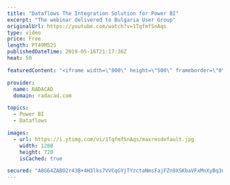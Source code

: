 ```yaml
---
title: "Dataflows The Integration Solution for Power BI"
excerpt: "The webinar delivered to Bulgaria User Group"
originalUrl: https://youtube.com/watch?v=1TqfmfSnAqs
type: video
price: Free
length: PT49M52S
publishedDateTime: 2019-05-16T21:17:36Z
heat: 50

featuredContent: "<iframe width=\"800\" height=\"500\" frameborder=\"0\" src=\"https://www.youtube.com/embed/1TqfmfSnAqs\" allow=\"accelerometer; autoplay; encrypted-media; gyroscope; picture-in-picture\" allowfullscreen></iframe>"

provider:
  name: RADACAD
  domain: radacad.com

topics:
  - Power BI
  - Dataflows

images:
  - url: https://i.ytimg.com/vi/1TqfmfSnAqs/maxresdefault.jpg
    width: 1280
    height: 720
    isCached: true

secured: "A8G64ZABO2r43B+4H3lks7VVCqGYjTYzctaNmsFajFZn9XSKbaVFxMnXyBq3uj5cwir63c67/o0G7iL3R++gKrbOUgIqWDsxknVs/Z0Zv3wKittLJo1J3Xt5kvb/QIfZRfz2RKnAli3VrL8sMW6WVZEWe9JlWEiE5/SxbvkraR+fI9TaEIwI/FFl9jRieWQ8JEh6nCRV7UsU4mQ5eoORG3PJGuoNhsG8eG1jRrEjofdwo3b5JGrNDvkeMqqDMrBDvGwWm1cRQUOb1mbzSbMgFB/D6BBfJw3jo97Szg3//YQVr6rwcrrfkCJebZ0yAfiVkZSl9dSyQDG1jPMtubpaNs2HkVxlzCXPIaBYFC7aBuxa4UIIUswVfdeztVYcDF3kpMNk01imVPCSmtxfToGnm3a6vElZcjEQdRH+j+SIZC8=;3wJd9dIU2vc7S7VthUbivA=="
---
```


